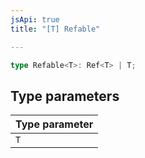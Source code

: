 ```yaml
---
jsApi: true
title: "[T] Refable"

---
```

```ts
type Refable<T>: Ref<T> | T;
```

## Type parameters

| Type parameter |
| :------ |
| `T` |
